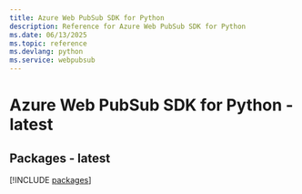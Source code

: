 ```yaml
---
title: Azure Web PubSub SDK for Python
description: Reference for Azure Web PubSub SDK for Python
ms.date: 06/13/2025
ms.topic: reference
ms.devlang: python
ms.service: webpubsub
---
```

# Azure Web PubSub SDK for Python - latest
## Packages - latest
[!INCLUDE [packages](web-pubsub-index.md)]